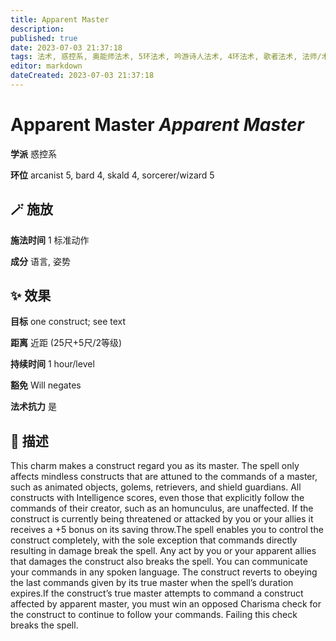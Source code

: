 ```yaml
---
title: Apparent Master
description: 
published: true
date: 2023-07-03 21:37:18
tags: 法术, 惑控系, 奥能师法术, 5环法术, 吟游诗人法术, 4环法术, 歌者法术, 法师/术士法术
editor: markdown
dateCreated: 2023-07-03 21:37:18
---
```


# **Apparent Master** *Apparent Master*

**学派** 惑控系 

**环位** arcanist 5, bard 4, skald 4, sorcerer/wizard 5

## 🪄 施放

**施法时间** 1 标准动作

**成分** 语言, 姿势

## ✨ 效果 

**目标** one construct; see text 

**距离** 近距 (25尺+5尺/2等级)  

**持续时间** 1 hour/level 

**豁免** Will negates

**法术抗力** 是

## 📖 描述

This charm makes a construct regard you as its master. The spell only affects mindless constructs that are attuned to the commands of a master, such as animated objects, golems, retrievers, and shield guardians. All constructs with Intelligence scores, even those that explicitly follow the commands of their creator, such as an homunculus, are unaffected. If the construct is currently being threatened or attacked by you or your allies it receives a +5 bonus on its saving throw.The spell enables you to control the construct completely, with the sole exception that commands directly resulting in damage break the spell. Any act by you or your apparent allies that damages the construct also breaks the spell. You can communicate your commands in any spoken language. The construct reverts to obeying the last commands given by its true master when the spell&rsquo;s duration expires.If the construct&rsquo;s true master attempts to command a construct affected by apparent master, you must win an opposed Charisma check for the construct to continue to follow your commands. Failing this check breaks the spell.
    